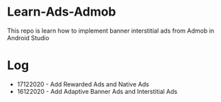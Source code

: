 # Learn-Ads-Admob
This repo is learn how to implement banner interstitial ads from Admob in Android Studio

# Log
- 17122020 - Add Rewarded Ads and Native Ads
- 16122020 - Add Adaptive Banner Ads and Interstitial Ads
